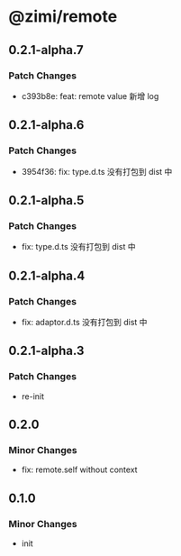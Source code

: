 # @zimi/remote

## 0.2.1-alpha.7

### Patch Changes

- c393b8e: feat: remote value 新增 log

## 0.2.1-alpha.6

### Patch Changes

- 3954f36: fix: type.d.ts 没有打包到 dist 中

## 0.2.1-alpha.5

### Patch Changes

- fix: type.d.ts 没有打包到 dist 中

## 0.2.1-alpha.4

### Patch Changes

- fix: adaptor.d.ts 没有打包到 dist 中

## 0.2.1-alpha.3

### Patch Changes

- re-init

## 0.2.0

### Minor Changes

- fix: remote.self without context

## 0.1.0

### Minor Changes

- init
